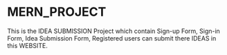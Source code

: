 # MERN_PROJECT
This is the IDEA SUBMISSION Project which contain 
Sign-up Form, 
Sign-in Form,
Idea Submission Form,
Registered users can submit there IDEAS in this 
WEBSITE.

